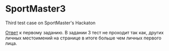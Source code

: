 # SportMaster3
Third test case on SportMaster's Hackaton

[Ответ](https://github.com/Ruslanio13/SportMaster3/blob/main/Horses.docx) к первому заданию.
В задании 3 тест не проходит так как, других личных местоимений на странице в итоге больше чем личных первого лица. 
